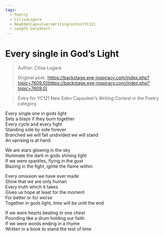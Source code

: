 ```yaml
---
tags:
  - Poetry
  - CilisaLugara
  - NewEdenCapsuleersWritingContestYC121
  - Length_VeryShort
---
```


# Every single in God’s Light

> Author: Cilisa Lugara

> Original post: [https://backstage.eve-inspiracy.com/index.php?topic=7609.0](https://backstage.eve-inspiracy.com/index.php?topic=7609.0)

> Entry for YC121 New Eden Capsuleer’s Writing Contest in the Poetry category.


Every single one in gods light<br>
Sets a blaze if they burn together<br>
Every cycle and every fight<br>
Standing side by side forever<br>
Branched we will fall undivided we will stand<br>
An uprising is at hand

We are stars glowing in the sky<br>
Illuminate the dark in gods shining light<br>
If we were sparkles, flying in the gust<br>
Blazing in the fight, ignite the flame within

Every omission we have ever made<br>
Show that we are only human<br>
Every truth which it takes<br>
Gives us hope at least for the moment<br>
For better or for worse<br>
Together in gods light, time will be until the end

If we were hearts beating in one chest<br>
Pounding like a drum holding our faith<br>
If we were words ending in a rhyme<br>
Written in a book to stand the test of time